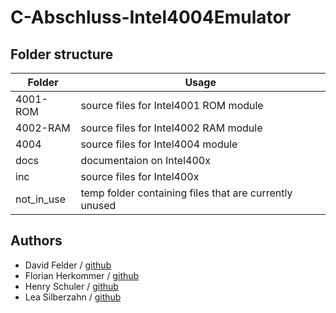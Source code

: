 # C-Abschluss-Intel4004Emulator

## Folder structure
Folder | Usage
------ | -----
4001-ROM | source files for Intel4001 ROM module
4002-RAM | source files for Intel4002 RAM module
4004 | source files for Intel4004 module
docs | documentaion on Intel400x
inc | source files for Intel400x
not_in_use | temp folder containing files that are currently unused

## Authors
* David Felder / [github](https://github.com/screetox)
* Florian Herkommer / [github](https://github.com/Floqueboque)
* Henry Schuler / [github](https://github.com/schuler-henry)
* Lea Silberzahn / [github](https://github.com/lealabert)
